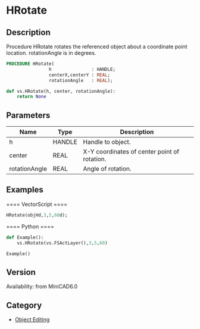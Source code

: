 # HRotate

## Description
Procedure HRotate rotates the referenced object about a coordinate point location. rotationAngle is in degrees.

```pascal
PROCEDURE HRotate(
				h               : HANDLE;
				centerX,centerY : REAL;
				rotationAngle   : REAL);
```

```python
def vs.HRotate(h, center, rotationAngle):
    return None
```

## Parameters
|Name|Type|Description|
|---|---|---|
|h|HANDLE|Handle to object.|
|center|REAL|X-Y coordinates of center point of rotation.|
|rotationAngle|REAL|Angle of rotation.|

## Examples
==== VectorScript ====
```pascal
HRotate(objHd,3,5,60d);
```
==== Python ====
```python
def Example():
	vs.HRotate(vs.FSActLayer(),3,5,60)

Example()
```

## Version
Availability: from MiniCAD6.0

## Category
* [Object Editing](../Categories/Object%20Editing.md)
